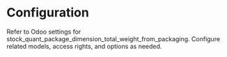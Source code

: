 # Configuration

Refer to Odoo settings for stock_quant_package_dimension_total_weight_from_packaging. Configure related models, access rights, and options as needed.
